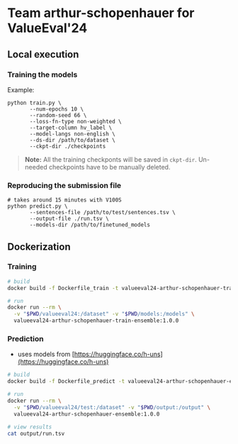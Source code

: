 # Team arthur-schopenhauer for ValueEval'24

## Local execution

### Training the models

Example:

```
python train.py \
       --num-epochs 10 \
       --random-seed 66 \
       --loss-fn-type non-weighted \
       --target-column hv_label \
       --model-langs non-english \
       --ds-dir /path/to/dataset \
       --ckpt-dir ./checkpoints
```

> **Note:** All the training checkponts will be saved in `ckpt-dir`. Un-needed checkpoints have to be manually deleted.

### Reproducing the submission file

```
# takes around 15 minutes with V100S
python predict.py \
       --sentences-file /path/to/test/sentences.tsv \
       --output-file ./run.tsv \
       --models-dir /path/to/finetuned_models
```

## Dockerization

### Training
```bash
# build
docker build -f Dockerfile_train -t valueeval24-arthur-schopenhauer-train-ensemble:1.0.0 .

# run
docker run --rm \
  -v "$PWD/valueeval24:/dataset" -v "$PWD/models:/models" \
  valueeval24-arthur-schopenhauer-train-ensemble:1.0.0
```

### Prediction
- uses models from [https://huggingface.co/h-uns](https://huggingface.co/h-uns)
```bash
# build
docker build -f Dockerfile_predict -t valueeval24-arthur-schopenhauer-ensemble:1.0.0 .

# run
docker run --rm \
  -v "$PWD/valueeval24/test:/dataset" -v "$PWD/output:/output" \
  valueeval24-arthur-schopenhauer-ensemble:1.0.0

# view results
cat output/run.tsv
```

